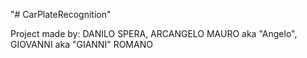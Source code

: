 "# CarPlateRecognition" 

Project made by: DANILO SPERA, ARCANGELO MAURO aka "Angelo", GIOVANNI aka "GIANNI" ROMANO